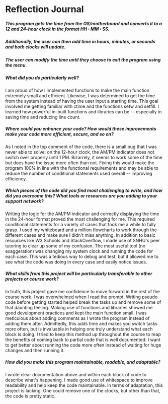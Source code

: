 # Reflection Journal

##### This program gets the time from the OS/motherboard and converts it to a 12 and 24-hour clock in the format HH : MM : SS.  
##### Additionally, the user can then add time in hours, minutes, or seconds and both clocks will update.
##### The user can modify the time until they choose to exit the program using the menu.


##### **What did you do particularly well?**

I am proud of how I implemented functions to make the main function extremely small and efficient. 
Likewise, I was determined to get the time from the system instead of having the user input a starting time.
This goal involved me getting familiar with ctime and the functions setw and setfill. 
I learned how powerful in-built functions and libraries can be -- especially in saving time and reducing line count.


##### **Where could you enhance your code? How would these improvements make your code more efficient, secure, and so on?**

As I noted in the top comment of the code, there is a small bug that I was never able to solve: 
on the 12-hour clock, the AM/PM indicator does not switch over properly until 1 PM. 
Bizarrely, it seems to work some of the time but does have the issue more often than not.
Fixing this would make the program 100% in line with the functional requirements and may be able 
to reduce the number of conditional statements used overall -- improving efficiency.


##### **Which pieces of the code did you find most challenging to write, and how did you overcome this? What tools or resources are you adding to your support network?**

Writing the logic for the AM/PM indicator and correctly displaying the time in the 24-hour format proved the most challenging for me.
This required conditional statements for a variety of cases that took me a while to fully grasp.
I used my whiteboard and a million flowcharts to work through the different cases and make sure I didn't miss anything. 
In addition to basic resources like W3 Schools and StackOverflow, I made use of SNHU's peer tutoring to clear up some of my confusion. 
The most useful tool (no exaggeration) was changing my system clock and running the code for each case. 
This was a tedious way to debug and test, but it allowed me to see what the code was doing in every case and easily notice issues. 


##### **What skills from this project will be particularly transferable to other projects or course work?**

In truth, this project gave me confidence to move forward in the rest of the course work. I was overwhelmed when I read the prompt.
Writing pseudo code before getting started helped break the tasks up and remove some of that daunting feeling. 
Making use of functions and libraries showed me good development practices and kept the main function small.
I was meticulous about adding comments as I wrote the program instead of adding them after. 
Admittedly, this adds time and makes you switch tasks more often, but is invaluable in helping one truly understand what each block is doing.
I tried to keep this method up throughout the course to reap the benefits of coming back to partial code that is well documented. 
I want to get better about running the code more often instead of waiting for huge changes and then running it. 


##### **How did you make this program maintainable, readable, and adaptable?**

I wrote clear documentation above and within each block of code to describe what's happening.
I made good use of whitespace to improve readability and help keep the code maintainable.
In terms of adaptation, this project is lacking. One could remove one of the clocks, but other than that, the code is pretty static.
